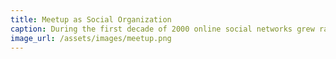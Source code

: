 ```yaml
---
title: Meetup as Social Organization
caption: During the first decade of 2000 online social networks grew rapidly, sometimes in favor of real social networks, but there are many cases, such as the meetups, which enable users to dynamically organize ad-hoc groups, which reduces the need for big, rigid, and hierarchical structures that have dominated the social organizations of the past.
image_url: /assets/images/meetup.png
---
```


